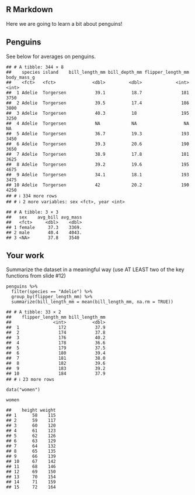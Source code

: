 <!-- prettydoc::html_pretty: -->
<!--       theme: cayman -->
<!--       highlight: github -->

## R Markdown

Here we are going to learn a bit about penguins!

## Penguins

See below for averages on penguins.

    ## # A tibble: 344 × 8
    ##    species island    bill_length_mm bill_depth_mm flipper_length_mm body_mass_g
    ##    <fct>   <fct>              <dbl>         <dbl>             <int>       <int>
    ##  1 Adelie  Torgersen           39.1          18.7               181        3750
    ##  2 Adelie  Torgersen           39.5          17.4               186        3800
    ##  3 Adelie  Torgersen           40.3          18                 195        3250
    ##  4 Adelie  Torgersen           NA            NA                  NA          NA
    ##  5 Adelie  Torgersen           36.7          19.3               193        3450
    ##  6 Adelie  Torgersen           39.3          20.6               190        3650
    ##  7 Adelie  Torgersen           38.9          17.8               181        3625
    ##  8 Adelie  Torgersen           39.2          19.6               195        4675
    ##  9 Adelie  Torgersen           34.1          18.1               193        3475
    ## 10 Adelie  Torgersen           42            20.2               190        4250
    ## # ℹ 334 more rows
    ## # ℹ 2 more variables: sex <fct>, year <int>

    ## # A tibble: 3 × 3
    ##   sex    avg_bill avg_mass
    ##   <fct>     <dbl>    <dbl>
    ## 1 female     37.3    3369.
    ## 2 male       40.4    4043.
    ## 3 <NA>       37.8    3540

## Your work

Summarize the dataset in a meaningful way (use AT LEAST two of the key
functions from slide \#12)

    penguins %>%
      filter(species == "Adelie") %>%
      group_by(flipper_length_mm) %>%
      summarize(bill_length_mm = mean(bill_length_mm, na.rm = TRUE))

    ## # A tibble: 33 × 2
    ##    flipper_length_mm bill_length_mm
    ##                <int>          <dbl>
    ##  1               172           37.9
    ##  2               174           37.8
    ##  3               176           40.2
    ##  4               178           36.6
    ##  5               179           37.5
    ##  6               180           39.4
    ##  7               181           38.0
    ##  8               182           39.6
    ##  9               183           39.2
    ## 10               184           37.9
    ## # ℹ 23 more rows

    data("women")

    women

    ##    height weight
    ## 1      58    115
    ## 2      59    117
    ## 3      60    120
    ## 4      61    123
    ## 5      62    126
    ## 6      63    129
    ## 7      64    132
    ## 8      65    135
    ## 9      66    139
    ## 10     67    142
    ## 11     68    146
    ## 12     69    150
    ## 13     70    154
    ## 14     71    159
    ## 15     72    164
